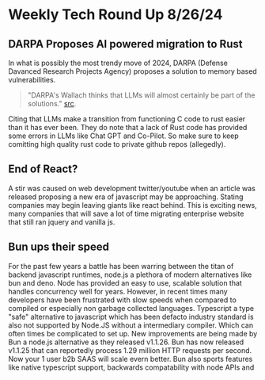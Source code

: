 # Weekly Tech Round Up 8/26/24
## DARPA Proposes AI powered migration to Rust
In what is possibly the most trendy move of 2024, DARPA (Defense Davanced Research Projects Agency)
proposes a solution to memory based vulnerabilities.
> "DARPA's Wallach thinks that LLMs will almost certainly be part of the solutions." [src](https://www.darkreading.com/application-security/darpa-aims-to-ditch-c-code-move-to-rust).


Citing that LLMs make a transition from functioning C code to rust easier than it has ever been.
They do note that a lack of Rust code has provided some errors in LLMs like Chat GPT and Co-Pilot.
So make sure to keep comitting high quality rust code to private github repos (allegedly).

## End of React?
A stir was caused on web development twitter/youtube when an article was released proposing a new era of
javascript may be approaching. Stating companies may begin leaving giants like react behind.
This is exciting news, many companies that will save a lot of time migrating enterprise website that still ran
jquery and vanilla js.


## Bun ups their speed
For the past few years a battle has been warring between the titan of backend javascript runtimes, node.js
a plethora of modern alternatives like bun and deno. Node has provided an easy to use, scalable solution that
handles concurrency well for years. However, in recent times many developers have been frustrated with
slow speeds when compared to compiled or especially non garbage collected languages. Typescript a type "safe"
alternative to javascript which has been defacto industry standard is also not supported by Node.JS without
a intermediary compiler. Which can often times be complicated to set up. New improvements are being made by Bun
a node.js alternative as they released v1.1.26.
Bun has now released v1.1.25 that can reportedly process 1.29 million HTTP requests per second.
Now your 1 user b2b SAAS will scale evern better. Bun also sports features like native typescript support,
backwards compatability with node APIs and
